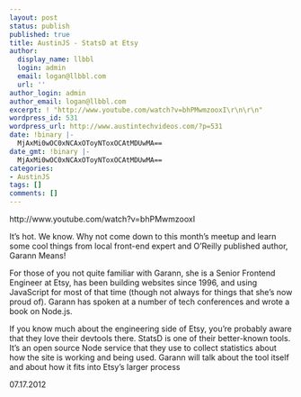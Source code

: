 ```yaml
---
layout: post
status: publish
published: true
title: AustinJS - StatsD at Etsy
author:
  display_name: llbbl
  login: admin
  email: logan@llbbl.com
  url: ''
author_login: admin
author_email: logan@llbbl.com
excerpt: ! "http://www.youtube.com/watch?v=bhPMwmzooxI\r\n\r\n"
wordpress_id: 531
wordpress_url: http://www.austintechvideos.com/?p=531
date: !binary |-
  MjAxMi0wOC0xNCAxOToyNToxOCAtMDUwMA==
date_gmt: !binary |-
  MjAxMi0wOC0xNCAxOToyNToxOCAtMDUwMA==
categories:
- AustinJS
tags: []
comments: []
---
```

<p>http://www.youtube.com/watch?v=bhPMwmzooxI</p>
<p><a id="more"></a><a id="more-531"></a></p>
<p> It’s hot.  We know. Why not come down to this month’s meetup and learn some cool things from local front-end expert and O’Reilly published author, Garann Means!</p>
<p>For those of you not quite familiar with Garann, she is a Senior Frontend Engineer at Etsy, has been building websites since 1996, and using JavaScript for most of that time (though not always for things that she’s now proud of). Garann has spoken at a number of tech conferences and wrote a book on Node.js.</p>
<p>If you know much about the engineering side of Etsy, you’re probably aware that they love their devtools there. StatsD is one of their better-known tools. It’s an open source Node service that they use to collect statistics about how the site is working and being used. Garann will talk about the tool itself and about how it fits into Etsy’s larger process</p>
<p>07.17.2012</p>
